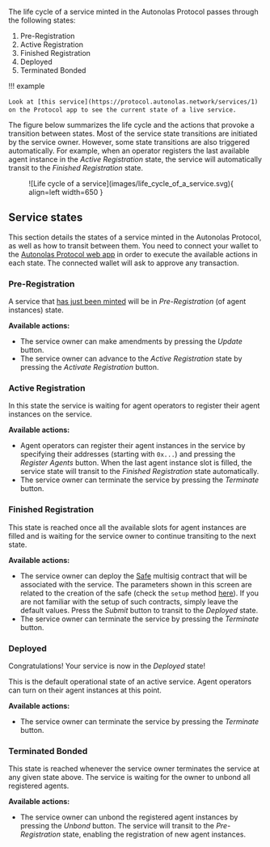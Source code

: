 The life cycle of a service minted in the Autonolas Protocol passes through the following states:

1. Pre-Registration
2. Active Registration
3. Finished Registration
4. Deployed
5. Terminated Bonded

!!! example

    Look at [this service](https://protocol.autonolas.network/services/1) on the Protocol app to see the current state of a live service.

The figure below summarizes the life cycle and the actions that provoke a transition between states. Most of the service state transitions are initiated by the service owner. However, some state transitions are also triggered automatically. For example, when an operator registers the last available agent instance in the _Active Registration_ state, the service will automatically transit to the _Finished Registration_ state.

<figure markdown>
![Life cycle of a service](images/life_cycle_of_a_service.svg){ align=left width=650 }
</figure>

## Service states

This section details the states of a service minted in the Autonolas Protocol, as well as how to transit between them. You need to connect your wallet to the [Autonolas Protocol web app](https://protocol.autonolas.network/) in order to execute the available actions in each state. The connected wallet will ask to approve any transaction.

### Pre-Registration

A service that [has just been minted](./register_packages_on-chain.md#mint-a-service) will be in _Pre-Registration_ (of agent instances) state.

**Available actions:**

* The service owner can make amendments by pressing the _Update_ button.
* The service owner can advance to the _Active Registration_ state by pressing the _Activate Registration_ button.

### Active Registration

In this state the service is waiting for agent operators to register their agent instances on the service.

**Available actions:**

* Agent operators can register their agent instances in the service by specifying their addresses (starting with `0x...`) and pressing the _Register Agents_ button. When the last agent instance slot is filled, the service state will transit to the _Finished Registration_ state automatically.
* The service owner can terminate the service by pressing the _Terminate_ button.

### Finished Registration

This state is reached once all the available slots for agent instances are filled and is waiting for the service owner to continue transiting to the next state.

**Available actions:**

* The service owner can deploy the [Safe](https://gnosis-safe.io/) multisig contract that will be associated with the service. The parameters shown in this screen are related to the creation of the safe (check the `setup` method [here](https://github.com/safe-global/safe-contracts/blob/main/contracts/Safe.sol)). If you are not familiar with the setup of such contracts, simply leave the default values. Press the _Submit_ button to transit to the _Deployed_ state.
* The service owner can terminate the service by pressing the _Terminate_ button.

### Deployed

Congratulations! Your service is now in the _Deployed_ state!

This is the default operational state of an active service. Agent operators can turn on their agent instances at this point.

**Available actions:**

* The service owner can terminate the service by pressing the _Terminate_ button.

### Terminated Bonded

This state is reached whenever the service owner terminates the service at any given state above. The service is waiting for the owner to unbond all registered agents.

**Available actions:**

* The service owner can unbond the registered agent instances by pressing the _Unbond_ button. The service will transit to the _Pre-Registration_ state, enabling the registration of new agent instances.
